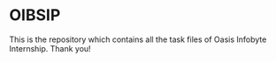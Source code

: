 # OIBSIP
This is the repository which contains all the task files of Oasis Infobyte Internship. Thank you!
